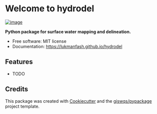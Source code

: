 # Welcome to hydrodel


[![image](https://img.shields.io/pypi/v/hydrodel.svg)](https://pypi.python.org/pypi/hydrodel)


**Python package for surface water mapping and delineation.**


-   Free software: MIT license
-   Documentation: <https://lukmanfash.github.io/hydrodel>
    

## Features

-   TODO

## Credits

This package was created with [Cookiecutter](https://github.com/cookiecutter/cookiecutter) and the [giswqs/pypackage](https://github.com/giswqs/pypackage) project template.
